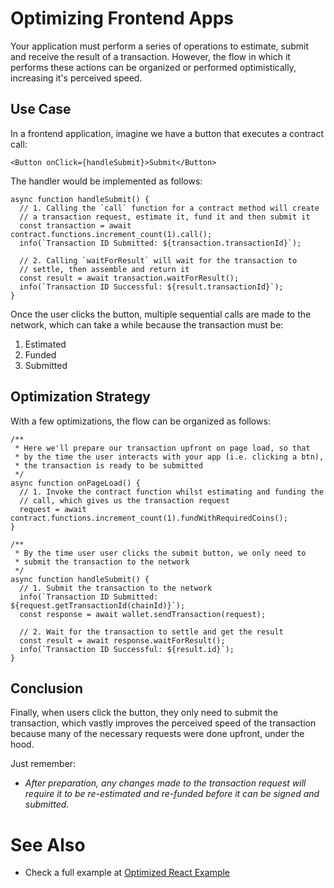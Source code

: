 # Optimizing Frontend Apps

Your application must perform a series of operations to estimate, submit and receive the result of a transaction. However, the flow in which it performs these actions can be organized or performed optimistically, increasing it's perceived speed.

## Use Case

In a frontend application, imagine we have a button that executes a contract call:

```tsx
<Button onClick={handleSubmit}>Submit</Button>
```

The handler would be implemented as follows:

```
async function handleSubmit() {
  // 1. Calling the `call` function for a contract method will create
  // a transaction request, estimate it, fund it and then submit it
  const transaction = await contract.functions.increment_count(1).call();
  info(`Transaction ID Submitted: ${transaction.transactionId}`);

  // 2. Calling `waitForResult` will wait for the transaction to
  // settle, then assemble and return it
  const result = await transaction.waitForResult();
  info(`Transaction ID Successful: ${result.transactionId}`);
}
```

Once the user clicks the button, multiple sequential calls are made to the network, which can take a while because the transaction must be:

1. Estimated
1. Funded
1. Submitted

## Optimization Strategy

With a few optimizations, the flow can be organized as follows:

```
/**
 * Here we'll prepare our transaction upfront on page load, so that
 * by the time the user interacts with your app (i.e. clicking a btn),
 * the transaction is ready to be submitted
 */
async function onPageLoad() {
  // 1. Invoke the contract function whilst estimating and funding the
  // call, which gives us the transaction request
  request = await contract.functions.increment_count(1).fundWithRequiredCoins();
}

/**
 * By the time user user clicks the submit button, we only need to
 * submit the transaction to the network
 */
async function handleSubmit() {
  // 1. Submit the transaction to the network
  info(`Transaction ID Submitted: ${request.getTransactionId(chainId)}`);
  const response = await wallet.sendTransaction(request);

  // 2. Wait for the transaction to settle and get the result
  const result = await response.waitForResult();
  info(`Transaction ID Successful: ${result.id}`);
}
```

## Conclusion

Finally, when users click the button, they only need to submit the transaction, which vastly improves the perceived speed of the transaction because many of the necessary requests were done upfront, under the hood.

Just remember:

- _After preparation, any changes made to the transaction request will require it to be re-estimated and re-funded before it can be signed and submitted._

# See Also

- Check a full example at [Optimized React Example](../cookbook/optimized-react-example.md)
